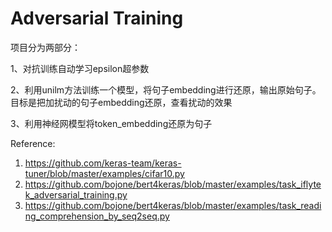 # Adversarial Training
项目分为两部分：

1、对抗训练自动学习epsilon超参数

2、利用unilm方法训练一个模型，将句子embedding进行还原，输出原始句子。目标是把加扰动的句子embedding还原，查看扰动的效果

3、利用神经网模型将token_embedding还原为句子

Reference:
1. https://github.com/keras-team/keras-tuner/blob/master/examples/cifar10.py
2. https://github.com/bojone/bert4keras/blob/master/examples/task_iflytek_adversarial_training.py
3. https://github.com/bojone/bert4keras/blob/master/examples/task_reading_comprehension_by_seq2seq.py
